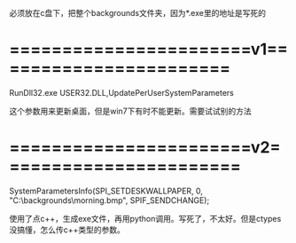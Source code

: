 必须放在c盘下，把整个backgrounds文件夹，因为*.exe里的地址是写死的

# =======================v1=======================

RunDll32.exe USER32.DLL,UpdatePerUserSystemParameters

这个参数用来更新桌面，但是win7下有时不能更新。需要试试别的方法



# =======================v2=======================

SystemParametersInfo(SPI_SETDESKWALLPAPER, 0, "C:\\backgrounds\\morning.bmp", SPIF_SENDCHANGE);

使用了点c++，生成exe文件，再用python调用。写死了，不太好。但是ctypes没搞懂，怎么传c++类型的参数。
